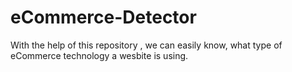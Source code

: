 # eCommerce-Detector
With the help of this repository , we can easily know, what type of eCommerce technology a wesbite is using.
